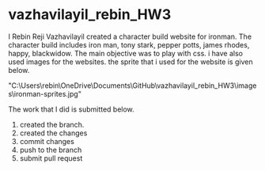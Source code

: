 # vazhavilayil_rebin_HW3
I Rebin Reji Vazhavilayil created a character build website for ironman. The character build includes iron man, tony stark, pepper potts, james rhodes, happy, blackwidow. The main objective was to play with css. i have also used images for the websites. the sprite that i used for the website is given below.

"C:\Users\rebin\OneDrive\Documents\GitHub\vazhavilayil_rebin_HW3\images\ironman-sprites.jpg"


The work that I did is submitted below.

1. created the branch.
2. created the changes
3. commit changes
4. push to the branch
5. submit pull request

